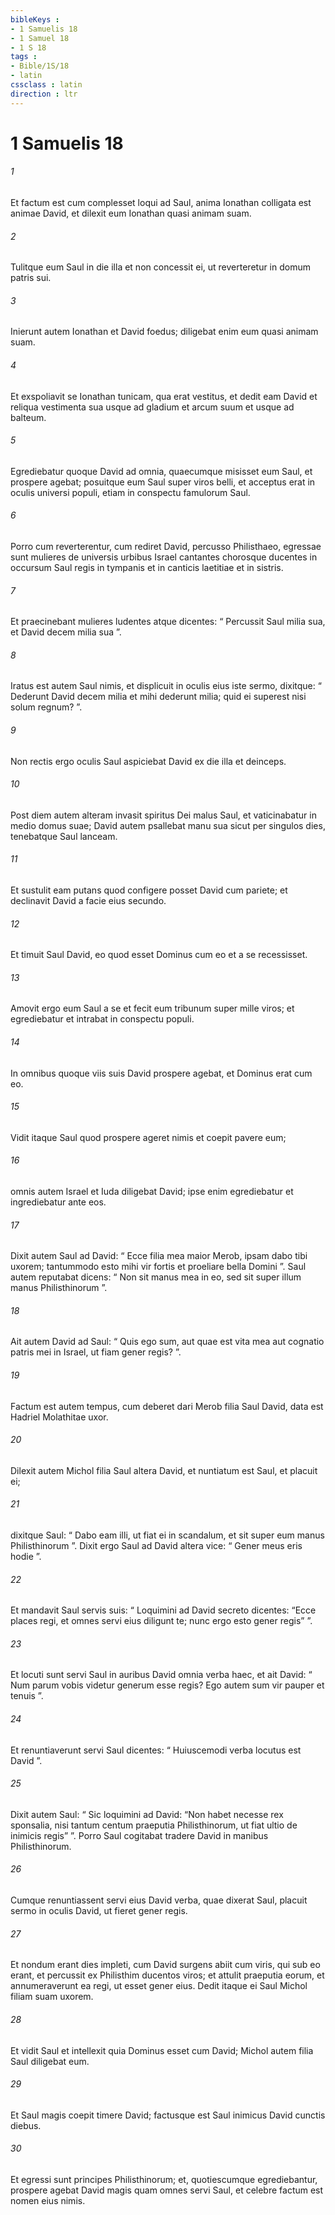 ```yaml
---
bibleKeys : 
- 1 Samuelis 18
- 1 Samuel 18
- 1 S 18
tags : 
- Bible/1S/18
- latin
cssclass : latin
direction : ltr
---
```


# 1 Samuelis 18

###### 1
Et factum est cum complesset loqui ad Saul, anima Ionathan colligata est animae David, et dilexit eum Ionathan quasi animam suam. 
###### 2
Tulitque eum Saul in die illa et non concessit ei, ut reverteretur in domum patris sui. 
###### 3
Inierunt autem Ionathan et David foedus; diligebat enim eum quasi animam suam. 
###### 4
Et exspoliavit se Ionathan tunicam, qua erat vestitus, et dedit eam David et reliqua vestimenta sua usque ad gladium et arcum suum et usque ad balteum. 
###### 5
Egrediebatur quoque David ad omnia, quaecumque misisset eum Saul, et prospere agebat; posuitque eum Saul super viros belli, et acceptus erat in oculis universi populi, etiam in conspectu famulorum Saul.
###### 6
Porro cum reverterentur, cum rediret David, percusso Philisthaeo, egressae sunt mulieres de universis urbibus Israel cantantes chorosque ducentes in occursum Saul regis in tympanis et in canticis laetitiae et in sistris. 
###### 7
Et praecinebant mulieres ludentes atque dicentes: “ Percussit Saul milia sua, et David decem milia sua ”.
###### 8
Iratus est autem Saul nimis, et displicuit in oculis eius iste sermo, dixitque: “ Dederunt David decem milia et mihi dederunt milia; quid ei superest nisi solum regnum? ”. 
###### 9
Non rectis ergo oculis Saul aspiciebat David ex die illa et deinceps.
###### 10
Post diem autem alteram invasit spiritus Dei malus Saul, et vaticinabatur in medio domus suae; David autem psallebat manu sua sicut per singulos dies, tenebatque Saul lanceam. 
###### 11
Et sustulit eam putans quod configere posset David cum pariete; et declinavit David a facie eius secundo.
###### 12
Et timuit Saul David, eo quod esset Dominus cum eo et a se recessisset. 
###### 13
Amovit ergo eum Saul a se et fecit eum tribunum super mille viros; et egrediebatur et intrabat in conspectu populi. 
###### 14
In omnibus quoque viis suis David prospere agebat, et Dominus erat cum eo. 
###### 15
Vidit itaque Saul quod prospere ageret nimis et coepit pavere eum; 
###### 16
omnis autem Israel et Iuda diligebat David; ipse enim egrediebatur et ingrediebatur ante eos.
###### 17
Dixit autem Saul ad David: “ Ecce filia mea maior Merob, ipsam dabo tibi uxorem; tantummodo esto mihi vir fortis et proeliare bella Domini ”. Saul autem reputabat dicens: “ Non sit manus mea in eo, sed sit super illum manus Philisthinorum ”. 
###### 18
Ait autem David ad Saul: “ Quis ego sum, aut quae est vita mea aut cognatio patris mei in Israel, ut fiam gener regis? ”. 
###### 19
Factum est autem tempus, cum deberet dari Merob filia Saul David, data est Hadriel Molathitae uxor.
###### 20
Dilexit autem Michol filia Saul altera David, et nuntiatum est Saul, et placuit ei; 
###### 21
dixitque Saul: “ Dabo eam illi, ut fiat ei in scandalum, et sit super eum manus Philisthinorum ”. Dixit ergo Saul ad David altera vice: “ Gener meus eris hodie ”. 
###### 22
Et mandavit Saul servis suis: “ Loquimini ad David secreto dicentes: “Ecce places regi, et omnes servi eius diligunt te; nunc ergo esto gener regis” ”. 
###### 23
Et locuti sunt servi Saul in auribus David omnia verba haec, et ait David: “ Num parum vobis videtur generum esse regis? Ego autem sum vir pauper et tenuis ”. 
###### 24
Et renuntiaverunt servi Saul dicentes: “ Huiuscemodi verba locutus est David ”. 
###### 25
Dixit autem Saul: “ Sic loquimini ad David: “Non habet necesse rex sponsalia, nisi tantum centum praeputia Philisthinorum, ut fiat ultio de inimicis regis” ”. Porro Saul cogitabat tradere David in manibus Philisthinorum.
###### 26
Cumque renuntiassent servi eius David verba, quae dixerat Saul, placuit sermo in oculis David, ut fieret gener regis. 
###### 27
Et nondum erant dies impleti, cum David surgens abiit cum viris, qui sub eo erant, et percussit ex Philisthim ducentos viros; et attulit praeputia eorum, et annumeraverunt ea regi, ut esset gener eius. Dedit itaque ei Saul Michol filiam suam uxorem. 
###### 28
Et vidit Saul et intellexit quia Dominus esset cum David; Michol autem filia Saul diligebat eum. 
###### 29
Et Saul magis coepit timere David; factusque est Saul inimicus David cunctis diebus. 
###### 30
Et egressi sunt principes Philisthinorum; et, quotiescumque egrediebantur, prospere agebat David magis quam omnes servi Saul, et celebre factum est nomen eius nimis.
